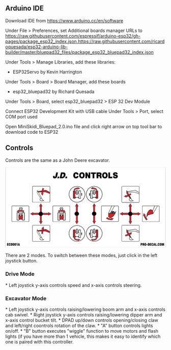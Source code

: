 <h2>Arduino IDE</h2>

Download IDE from https://www.arduino.cc/en/software

Under File > Preferences, set Additional boards manager URLs to https://raw.githubusercontent.com/espressif/arduino-esp32/gh-pages/package_esp32_index.json,https://raw.githubusercontent.com/ricardoquesada/esp32-arduino-lib-builder/master/bluepad32_files/package_esp32_bluepad32_index.json

Under Tools > Manage Libraries, add these libraries:
 * ESP32Servo by Kevin Harrington

Under Tools > Board > Board Manager, add these boards
* esp32_bluepad32 by Richard Quesada

Under Tools > Board, select esp32_bluepad32 > ESP 32 Dev Module

Connect ESP32 Development Kit with USB cable
Under Tools > Port, select COM port used

Open MiniSkidi_Bluepad_2.0.ino file and click right arrow on top tool bar to download code to ESP32

<h2>Controls</h2>

Controls are the same as a John Deere excavator.

<img src="https://github.com/swholmstead/Excavator/blob/main/pictures/Controls.png" alt="Controls" width=600>

There are 2 modes. To switch between these modes, just click in the left joystick button.

<h3>Drive Mode</h3>
* Left joystick y-axis controls speed and x-axis controls steering.

<h3>Excavator Mode</h3>
* Left joystick y-axis controls raising/lowering boom arm and x-axis controls cab swivel.
* Right joystick y-axis controls raising/lowering dipper arm and x-axis control bucket tilt.
* DPAD up/down controls opening/closing claw and left/right coontrols rotation of the claw.
* "A" button controls lights on/off.
* "B" button executes "wiggle" function to move motors and flash lights (if you have more than 1 vehicle, this makes it easy to identify which
one is paired with this controller.
